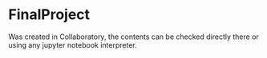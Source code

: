 # FinalProject
Was created in Collaboratory, the contents can be checked directly there or using any jupyter notebook interpreter. 
